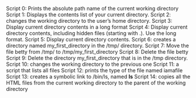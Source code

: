 Script 0: Prints the absolute path name of the current working directory
Script 1: Displays the contents list of your current directory.
Script 2: changes the working directory to the user’s home directory.
Script 3: Display current directory contents in a long format
Script 4: Display current directory contents, including hidden files (starting with .). Use the long format.
Script 5: Display current directory contents.
Script 6: creates a directory named my_first_directory in the /tmp/ directory.
Script 7: Move the file betty from /tmp/ to /tmp/my_first_directory
Script 8: Delete the file betty
Script 9: Delete the directory my_first_directory that is in the /tmp directory.
Script 10: changes the working directory to the previous one
Script 11: a script that lists all files
 Script 12: prints the type of the file named iamafile
Script 13: creates a symbolic link to /bin/ls, named __ls__
Script 14: copies all the HTML files from the current working directory to the parent of the working directory
